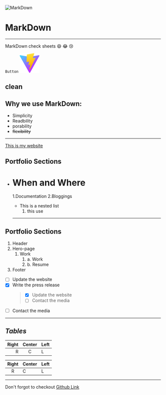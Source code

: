 ![MarkDown](https://www.logo.wine/a/logo/Markdown/Markdown-Logo.wine.svg)

# MarkDown

---

MarkDown check sheets :smile: :joy: :cry:

`Button`
![](.\public\vite.svg)

## **clean**

## Why we use MarkDown:

- Simplicity
- Readbility
- porability
- ~~flexibility~~

---

[This is my website](https://sravanpolu.me/)

## Portfolio Sections

- # When and Where

  1.Documentation
  2.Bloggings

  - This is a nested list
    1. this use

  ***

## Portfolio Sections

1. Header
2. Hero-page
   1. Work
      1. a. Work
      2. b. Resume
3. Footer

- [ ] Update the website
- [x] Write the press release
  > - [x] Update the website
  > - [ ] Contact the media
- [ ] Contact the media

---

## **_Tables_**

| Right | Center | Left |
| ----: | :----: | :--- |
|     R |   C    | L    |

| Right | Center | Left |
| :---: | ------ | ---- |
|   R   | C      | L    |

---

Don't forgot to checkout [Github Link](https://github.com/SravanKumarPolu)

